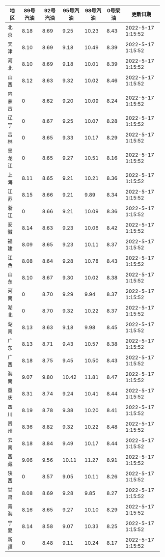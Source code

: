 | 地区 | 89号汽油 | 92号汽油 | 95号汽油 | 98号汽油 | 0号柴油 | 更新日期 |
| --- | --- | --- | --- | --- | --- | --- |
| 北京 | 8.18 | 8.69 | 9.25 | 10.23 | 8.43 | 2022-5-17 1:15:52 |
| 天津 | 8.10 | 8.69 | 9.18 | 10.49 | 8.39 | 2022-5-17 1:15:52 |
| 河北 | 8.10 | 8.69 | 9.18 | 10.01 | 8.39 | 2022-5-17 1:15:52 |
| 山西 | 8.12 | 8.63 | 9.32 | 10.02 | 8.46 | 2022-5-17 1:15:52 |
| 内蒙古 | 0 | 8.62 | 9.20 | 10.09 | 8.24 | 2022-5-17 1:15:52 |
| 辽宁 | 0 | 8.67 | 9.25 | 10.07 | 8.28 | 2022-5-17 1:15:52 |
| 吉林 | 0 | 8.65 | 9.33 | 10.17 | 8.29 | 2022-5-17 1:15:52 |
| 黑龙江 | 0 | 8.65 | 9.27 | 10.51 | 8.16 | 2022-5-17 1:15:52 |
| 上海 | 8.11 | 8.65 | 9.21 | 10.21 | 8.36 | 2022-5-17 1:15:52 |
| 江苏 | 8.15 | 8.66 | 9.21 | 9.89 | 8.34 | 2022-5-17 1:15:52 |
| 浙江 | 0 | 8.66 | 9.21 | 10.09 | 8.36 | 2022-5-17 1:15:52 |
| 安徽 | 8.14 | 8.63 | 9.23 | 10.06 | 8.42 | 2022-5-17 1:15:52 |
| 福建 | 8.09 | 8.65 | 9.23 | 10.11 | 8.37 | 2022-5-17 1:15:52 |
| 江西 | 8.08 | 8.64 | 9.28 | 10.78 | 8.43 | 2022-5-17 1:15:52 |
| 山东 | 8.10 | 8.67 | 9.30 | 10.02 | 8.38 | 2022-5-17 1:15:52 |
| 河南 | 0 | 8.70 | 9.29 | 9.94 | 8.37 | 2022-5-17 1:15:52 |
| 湖北 | 0 | 8.70 | 9.32 | 10.22 | 8.37 | 2022-5-17 1:15:52 |
| 湖南 | 8.13 | 8.63 | 9.18 | 9.98 | 8.45 | 2022-5-17 1:15:52 |
| 广东 | 8.13 | 8.71 | 9.43 | 10.57 | 8.38 | 2022-5-17 1:15:52 |
| 广西 | 8.18 | 8.75 | 9.45 | 10.50 | 8.43 | 2022-5-17 1:15:52 |
| 海南 | 9.07 | 9.80 | 10.42 | 11.81 | 8.47 | 2022-5-17 1:15:52 |
| 重庆 | 8.31 | 8.74 | 9.24 | 10.41 | 8.44 | 2022-5-17 1:15:52 |
| 四川 | 8.19 | 8.78 | 9.38 | 10.20 | 8.41 | 2022-5-17 1:15:52 |
| 贵州 | 8.36 | 8.82 | 9.32 | 10.22 | 8.48 | 2022-5-17 1:15:52 |
| 云南 | 8.18 | 8.84 | 9.49 | 10.17 | 8.44 | 2022-5-17 1:15:52 |
| 西藏 | 9.06 | 9.56 | 10.11 | 11.27 | 8.91 | 2022-5-17 1:15:52 |
| 陕西 | 0 | 8.57 | 9.05 | 10.11 | 8.26 | 2022-5-17 1:15:52 |
| 甘肃 | 8.08 | 8.69 | 9.28 | 9.85 | 8.27 | 2022-5-17 1:15:52 |
| 青海 | 8.16 | 8.65 | 9.27 | 10.10 | 8.29 | 2022-5-17 1:15:52 |
| 宁夏 | 8.14 | 8.58 | 9.07 | 10.33 | 8.25 | 2022-5-17 1:15:52 |
| 新疆 | 0 | 8.48 | 9.11 | 10.24 | 8.17 | 2022-5-17 1:15:52 |
